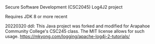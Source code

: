 
Secure Software Development (CSC2045) Log4J2 project

Requires JDK 8 or more recent


20220320 ddl: This Java project was forked and modified for Arapahoe Community College's CSC245 class. The MIT license allows for such usage.
https://mkyong.com/logging/apache-log4j-2-tutorials/

